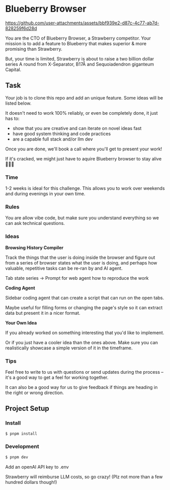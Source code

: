 # Blueberry Browser

https://github.com/user-attachments/assets/bbf939e2-d87c-4c77-ab7d-828259f6d28d

You are the CTO of Blueberry Browser, a Strawberry competitor. Your mission is to add a feature to Blueberry that makes superior & more promising than Strawberry.

But, your time is limited, Strawberry is about to raise a two billion dollar series A round from X-Separator, B17Å and Sequoiadendron giganteum Capital.

## Task

Your job is to clone this repo and add an unique feature. Some ideas will be listed below.

It doesn't need to work 100% reliably, or even be completely done, it just has to:

- show that you are creative and can iterate on novel ideas fast
- have good system thinking and code practices
- are a capable full stack and/or llm dev

Once you are done, we'll book a call where you'll get to present your work!

If it's cracked, we might just have to aquire Blueberry browser to stay alive 👀👀👀

### Time

1-2 weeks is ideal for this challenge. This allows you to work over weekends and during evenings in your own time.


### Rules

You are allow vibe code, but make sure you understand everything so we can ask technical questions.


### Ideas

**Browsing History Compiler**

Track the things that the user is doing inside the browser and figure out from a series of browser states what the user is doing, and perhaps how valuable, repetitive tasks can be re-ran by and AI agent.

Tab state series -> Prompt for web agent how to reproduce the work

**Coding Agent**

Sidebar coding agent that can create a script that can run on the open tabs.

Maybe useful for filling forms or changing the page's style so it can extract data but present it in a nicer format.


**Your Own Idea**

If you already worked on something interesting that you'd like to implement. 

Or if you just have a cooler idea than the ones above. Make sure you can realistically showcase a simple version of it in the timeframe.


### Tips

Feel free to write to us with questions or send updates during the process – it's a good way to get a feel for working together.

It can also be a good way for us to give feedback if things are heading in the right or wrong direction.


## Project Setup

### Install

```bash
$ pnpm install
```

### Development

```bash
$ pnpm dev
```

Add an openAI API key to .env

Strawberry will reimburse LLM costs, so go crazy! (Plz not more than a few hundred dollars though!)

